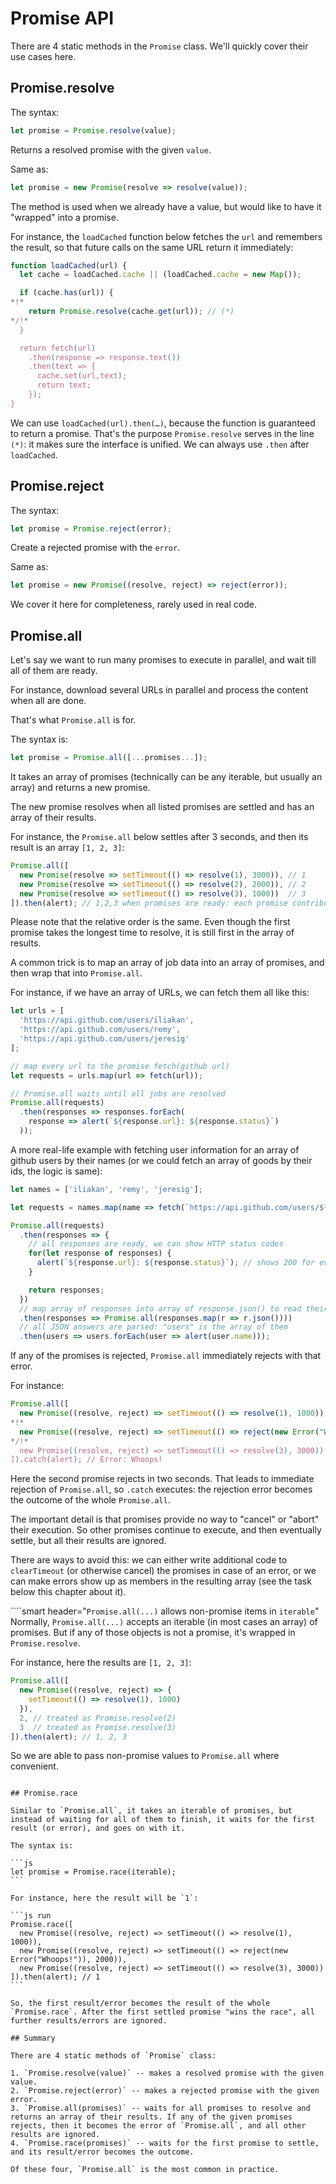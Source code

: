 # Promise API

There are 4 static methods in the `Promise` class. We'll quickly cover their use cases here.

## Promise.resolve

The syntax:

```js
let promise = Promise.resolve(value);
```

Returns a resolved promise with the given `value`.

Same as:

```js
let promise = new Promise(resolve => resolve(value));
```

The method is used when we already have a value, but would like to have it "wrapped" into a promise.

For instance, the `loadCached` function below fetches the `url` and remembers the result, so that future calls on the same URL return it immediately:

```js
function loadCached(url) {
  let cache = loadCached.cache || (loadCached.cache = new Map());

  if (cache.has(url)) {
*!*
    return Promise.resolve(cache.get(url)); // (*)
*/!*
  }

  return fetch(url)
    .then(response => response.text())
    .then(text => {
      cache.set(url,text);
      return text;
    });
}
```

We can use `loadCached(url).then(…)`, because the function is guaranteed to return a promise. That's the purpose `Promise.resolve` serves in the line `(*)`: it makes sure the interface is unified. We can always use `.then` after `loadCached`.

## Promise.reject

The syntax:

```js
let promise = Promise.reject(error);
```

Create a rejected promise with the `error`.

Same as:

```js
let promise = new Promise((resolve, reject) => reject(error));
```

We cover it here for completeness, rarely used in real code.

## Promise.all

Let's say we want to run many promises to execute in parallel, and wait till all of them are ready.

For instance, download several URLs in parallel and process the content when all are done.

That's what `Promise.all` is for.

The syntax is:

```js
let promise = Promise.all([...promises...]);
```

It takes an array of promises (technically can be any iterable, but usually an array) and returns a new promise.

The new promise resolves when all listed promises are settled and has an array of their results.

For instance, the `Promise.all` below settles after 3 seconds, and then its result is an array `[1, 2, 3]`:

```js run
Promise.all([
  new Promise(resolve => setTimeout(() => resolve(1), 3000)), // 1
  new Promise(resolve => setTimeout(() => resolve(2), 2000)), // 2
  new Promise(resolve => setTimeout(() => resolve(3), 1000))  // 3
]).then(alert); // 1,2,3 when promises are ready: each promise contributes an array member
```

Please note that the relative order is the same. Even though the first promise takes the longest time to resolve, it is still first in the array of results.

A common trick is to map an array of job data into an array of promises, and then wrap that into `Promise.all`.

For instance, if we have an array of URLs, we can fetch them all like this:

```js run
let urls = [
  'https://api.github.com/users/iliakan',
  'https://api.github.com/users/remy',
  'https://api.github.com/users/jeresig'
];

// map every url to the promise fetch(github url)
let requests = urls.map(url => fetch(url));

// Promise.all waits until all jobs are resolved
Promise.all(requests)
  .then(responses => responses.forEach(
    response => alert(`${response.url}: ${response.status}`)
  ));
```

A more real-life example with fetching user information for an array of github users by their names (or we could fetch an array of goods by their ids, the logic is same):

```js run
let names = ['iliakan', 'remy', 'jeresig'];

let requests = names.map(name => fetch(`https://api.github.com/users/${name}`));

Promise.all(requests)
  .then(responses => {
    // all responses are ready, we can show HTTP status codes
    for(let response of responses) {
      alert(`${response.url}: ${response.status}`); // shows 200 for every url
    }

    return responses;
  })
  // map array of responses into array of response.json() to read their content
  .then(responses => Promise.all(responses.map(r => r.json())))
  // all JSON answers are parsed: "users" is the array of them
  .then(users => users.forEach(user => alert(user.name)));
```

If any of the promises is rejected, `Promise.all` immediately rejects with that error.

For instance:

```js run
Promise.all([
  new Promise((resolve, reject) => setTimeout(() => resolve(1), 1000)),
*!*
  new Promise((resolve, reject) => setTimeout(() => reject(new Error("Whoops!")), 2000)),
*/!*
  new Promise((resolve, reject) => setTimeout(() => resolve(3), 3000))
]).catch(alert); // Error: Whoops!
```

Here the second promise rejects in two seconds. That leads to immediate rejection of `Promise.all`, so `.catch` executes: the rejection error becomes the outcome of the whole `Promise.all`.

The important detail is that promises provide no way to "cancel" or "abort" their execution. So other promises continue to execute, and then eventually settle, but all their results are ignored.

There are ways to avoid this: we can either write additional code to `clearTimeout` (or otherwise cancel) the promises in case of an error, or we can make errors show up as members in the resulting array (see the task below this chapter about it).

````smart header="`Promise.all(...)` allows non-promise items in `iterable`"
Normally, `Promise.all(...)` accepts an iterable (in most cases an array) of promises. But if any of those objects is not a promise, it's wrapped in `Promise.resolve`.

For instance, here the results are `[1, 2, 3]`:

```js run
Promise.all([
  new Promise((resolve, reject) => {
    setTimeout(() => resolve(1), 1000)
  }),
  2, // treated as Promise.resolve(2)
  3  // treated as Promise.resolve(3)
]).then(alert); // 1, 2, 3
```

So we are able to pass non-promise values to `Promise.all` where convenient.

````

## Promise.race

Similar to `Promise.all`, it takes an iterable of promises, but instead of waiting for all of them to finish, it waits for the first result (or error), and goes on with it.

The syntax is:

```js
let promise = Promise.race(iterable);
```

For instance, here the result will be `1`:

```js run
Promise.race([
  new Promise((resolve, reject) => setTimeout(() => resolve(1), 1000)),
  new Promise((resolve, reject) => setTimeout(() => reject(new Error("Whoops!")), 2000)),
  new Promise((resolve, reject) => setTimeout(() => resolve(3), 3000))
]).then(alert); // 1
```

So, the first result/error becomes the result of the whole `Promise.race`. After the first settled promise "wins the race", all further results/errors are ignored.

## Summary

There are 4 static methods of `Promise` class:

1. `Promise.resolve(value)` -- makes a resolved promise with the given value.
2. `Promise.reject(error)` -- makes a rejected promise with the given error.
3. `Promise.all(promises)` -- waits for all promises to resolve and returns an array of their results. If any of the given promises rejects, then it becomes the error of `Promise.all`, and all other results are ignored.
4. `Promise.race(promises)` -- waits for the first promise to settle, and its result/error becomes the outcome.

Of these four, `Promise.all` is the most common in practice.
